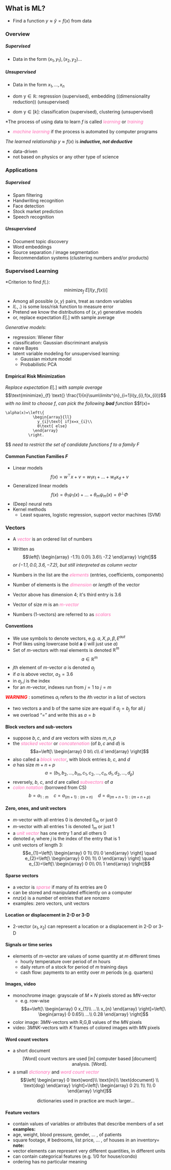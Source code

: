 ## What is ML?
- Find a function $y \approx \hat{y}=f(x)$ from data
### Overview
##### Supervised
- Data in the form $(x_{1},y_{1}),(x_{2},y_{2})...$
##### Unsupervised
- Data in the form $x_{1},...,x_{n}$

- $\text{dom y} \in \mathbb{R}$: regression (supervised), embedding ((dimensionality reduction)) (unsupervised)
- $\text{dom y} \in [k]$: classification (supervised), clustering (unsupervised)

*The process of using data to learn $f$ is called <font color="HotPink" style="font-style: italic;">learning</font> or <font color="HotPink" style="font-style: italic;">training</font>
- <font color="HotPink" style="font-style: italic;">machine learning</font> if the process is automated by computer programs

*The learned relationship* $y \approx f(x)$ is ***inductive, not deductive***
- data-driven
- not based on physics or any other type of science

### Applications
##### Supervised
- Spam filtering
- Handwriting recognition
- Face detection
- Stock market prediction
- Speech recognition
##### Unsupervised
- Document topic discovery
- Word embeddings
- Source separation / image segmentation
- Recommendation systems (clustering numbers and/or products)

### Supervised Learning
*Criterion to find $f(.)$:
$$\text{minimize}_{f}\text{ }E[l(y,f(x))]$$
- Among all possible $(x,y)$ pairs, treat as random variables
- $l(.,.)$ is some loss/risk function to measure error
- Pretend we know the distributions of $(x,y)$ generative models
- or, replace expectation $E[.]$ with sample average

*Generative models*:
- regression: Wiener filter
- classification: Gaussian discriminant analysis
- naive Bayes
- latent variable modeling for unsupervised learning:
	- Gaussian mixture model
	- Probabilistic PCA

#### Empirical Risk Minimization
*Replace expectation* $E[.]$ *with sample average*
$$\text{minimize}_{f} \text{} \frac{1}{n}\sum\limits^{n}_{i=1}l(y_{i},f(x_{i}))$$
*with no limit to choose* $f$, *can pick the following **bad** function*
$$f(x)=

    \alpha(x)=\left\{
                \begin{array}{ll}
                  y_{i}\text{ if}x=x_{i}\\
                  0\text{ else}
                \end{array}
              \right.
  
$$
*need to restrict the set of candidate functions* $f$ *to a family* $F$
#### Common Function Families $F$
- Linear models $$f(x)=w^{\top}x+v=w_{1}x_{1}+...+w_{d}x_{d}+v$$
- Generalized linear models $$f(x)=\theta_{1}\psi_{1}(x)+...+\theta_{m}\psi_{m}(x)=\theta^{\perp}\Phi$$
- (Deep) neural nets
- Kernel methods
	- Least squares, logistic regression, support vector machines (SVM)

### Vectors
- A <font color="HotPink" style="font-style: italic;">vector</font> is an ordered list of numbers
- Written as $$\left[\
                \begin{array}
                  -1.1\\
                  0.0\\
                  3.6\\
                  -7.2
                \end{array}
              \right]$$
*or $(-1.1, 0.0, 3.6, -7.2)$, but still interpreted as column vector*

- Numbers in the list are the <font color="HotPink" style="font-style: italic;">elements</font> (entries, coefficients, components)
- Number of elements is the <font color="HotPink" style="font-style: italic;">dimension</font> or *length* of the vector
- Vector above has dimension 4; it's third entry is 3.6
- Vector of size $m$ is an <font color="HotPink" style="font-style: italic;">m-vector</font>
- Numbers (1-vectors) are referred to as <font color="HotPink" style="font-style: italic;">scalars</font>

#### Conventions
- We use symbols to denote vectors, e.g. $a, X, p, \beta, E^{aut}$
- Prof likes using lowercase bold $\textbf{a}$ (i will just use $a$)
- Set of $m$-vectors with real elements is denoted $\mathbb{R}^m$
$$a\in\mathbb{R}^{m}$$
- $j$th element of $m$-vector $a$ is denoted $a_{j}$
- if $a$ is above vector, $a_{3}=3.6$
- in $a_{j},\,j$ is the index
- for an $m$-vector, indexes run from $j = 1$ to $j = m$

<font color="red" style="font-style: italic; font-weight: bold;">WARNING</font> : sometimes $a_{i}$ refers to the $i$th vector in a list of vectors

- two vectors a and b of the same size are equal if $a_j = b_j$ for all $j$
- we overload “=” and write this as $a = b$

#### Block vectors and sub-vectors
- suppose $b, c,$ and $d$ are vectors with sizes $m, n, p$
- the <font color="HotPink" style="font-style: italic;">stacked vector</font> or <font color="HotPink" style="font-style: italic;">concatenation</font> (of $b, c$ and $d$) is $$a=\left[\
                \begin{array}
                  0
                  b\\
                  c\\
                  d
                \end{array}
              \right]$$
- also called a <font color="HotPink" style="font-style: italic;">block vector</font>, with block entries $b$, $c$, and $d$
- $a$ has size $m + n + p$ $$a = (b_{1},b_{2},...,b_{m},c_{1},c_{2},...,c_{n},d_{1},d_{2},...,d_{p})$$
- reversely, $b$, $c$, and $d$ are called <font color="HotPink" style="font-style: italic;">subvectors</font> of $a$
- <font color="HotPink" style="font-style: italic;">colon notation</font> (borrowed from CS) $$b=a_{1:m} \quad c=a_{(m+1):(m+n)} \quad d=a_{(m+n+1):(m+n+p)}$$
#### Zero, ones, and unit vectors
- $m$-vector with all entries $0$ is denoted $0_{m}$ or just $0$
- $m$-vector with all entries $1$ is denoted $1_{m}$ or just $1$
- a <font color="HotPink" style="font-style: italic;">unit vector</font> has one entry $1$ and all others $0$
- denoted $e_{j}$ where $j$ is the index of the entry that is $1$
- unit vectors of length 3: $$e_{1}=\left[\ 
                \begin{array} 
                  0 
                  1\\ 
                  0\\ 
                  0 
                \end{array} 
              \right] \quad e_{2}=\left[\ 
                \begin{array} 
                  0 
                  0\\ 
                  1\\ 
                  0 
                \end{array} 
              \right] \quad e_{3}=\left[\ 
                \begin{array} 
                  0 
                  0\\ 
                  0\\ 
                  1 
                \end{array} 
              \right]$$
#### Sparse vectors
- a vector is <font color="HotPink" style="font-style: italic;">sparse</font> if many of its entries are $0$
- can be stored and manipulated efficiently on a computer
- $nnz(x)$ is a number of entries that are nonzero
- examples: zero vectors, unit vectors

#### Location or displacement in 2-D or 3-D
- 2-vector $(x_{1},x_{2})$ can represent a location or a displacement in 2-D or 3-D

#### Signals or time series
- elements of $m$-vector are values of some quantity at $m$ different times
	- hourly temperature over period of $m$ hours
	- daily return of a stock for period of $m$ training days
	- cash flow: payments to an entity over $m$ periods (e.g. quarters)

#### Images, video
- monochrome image: grayscale of $M\times N$ pixels stored as $MN$-vector
	- e.g. row-wise
$$a=\left[\ 
                \begin{array} 
                  0 
                  x_{1}\\ 
                  ...\\ 
                  x_{n} 
                \end{array} 
              \right]=\left[\ 
                \begin{array} 
                  0 
                  0.65\\ 
                  ...\\ 
                  0.28 
                \end{array} 
              \right]$$
- color image: $3MN$-vectors with R,G,B values of the $MN$ pixels
- video: $3MNK$-vectors with $K$ frames of colored images with $MN$ pixels

#### Word count vectors
- a short document $$\text{[Word] count vectors are used [in] computer based [document] analysis. [Word].} $$
- a small <font color="HotPink" style="font-style: italic;">dictionary</font> and <font color="HotPink" style="font-style: italic;">word count vector</font> $$\left[ 
                \begin{array} 
                   0
                  \text{word}\\ 
                  \text{in}\\ 
                  \text{document} \\
                  \text{dog}
                \end{array} 
              \right]=\left[\ 
                \begin{array} 
                  0 
                  2\\ 
                  1\\ 
                  1\\
                  0
                \end{array} 
              \right]$$
<div style="text-align: center; width: 100%;">dictionaries used in practice are much larger... </div>

#### Feature vectors
- contain values of variables or attributes that describe members of a set
**examples:**
- age, weight, blood pressure, gender, ... , of patients
- square footage, # bedrooms, list price, ... , of houses in an inventory=
**note:**
- vector elements can represent very different quantities, in different units
- can contain categorical features (e.g. 1/0 for house/condo)
- ordering has no particular meaning


 
